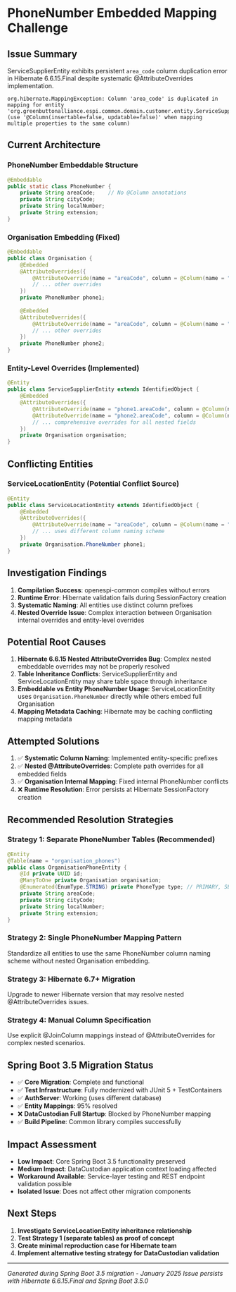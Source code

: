 # PhoneNumber Embedded Mapping Challenge

## Issue Summary
ServiceSupplierEntity exhibits persistent `area_code` column duplication error in Hibernate 6.6.15.Final despite systematic @AttributeOverrides implementation.

```
org.hibernate.MappingException: Column 'area_code' is duplicated in mapping for entity 
'org.greenbuttonalliance.espi.common.domain.customer.entity.ServiceSupplierEntity' 
(use '@Column(insertable=false, updatable=false)' when mapping multiple properties to the same column)
```

## Current Architecture

### PhoneNumber Embeddable Structure
```java
@Embeddable
public static class PhoneNumber {
    private String areaCode;    // No @Column annotations
    private String cityCode;
    private String localNumber;
    private String extension;
}
```

### Organisation Embedding (Fixed)
```java
@Embeddable
public class Organisation {
    @Embedded
    @AttributeOverrides({
        @AttributeOverride(name = "areaCode", column = @Column(name = "org_phone1_area_code")),
        // ... other overrides
    })
    private PhoneNumber phone1;
    
    @Embedded
    @AttributeOverrides({
        @AttributeOverride(name = "areaCode", column = @Column(name = "org_phone2_area_code")),
        // ... other overrides  
    })
    private PhoneNumber phone2;
}
```

### Entity-Level Overrides (Implemented)
```java
@Entity
public class ServiceSupplierEntity extends IdentifiedObject {
    @Embedded
    @AttributeOverrides({
        @AttributeOverride(name = "phone1.areaCode", column = @Column(name = "supplier_org_phone1_area_code")),
        @AttributeOverride(name = "phone2.areaCode", column = @Column(name = "supplier_org_phone2_area_code")),
        // ... comprehensive overrides for all nested fields
    })
    private Organisation organisation;
}
```

## Conflicting Entities

### ServiceLocationEntity (Potential Conflict Source)
```java
@Entity  
public class ServiceLocationEntity extends IdentifiedObject {
    @Embedded
    @AttributeOverrides({
        @AttributeOverride(name = "areaCode", column = @Column(name = "phone1_area_code")),
        // ... uses different column naming scheme
    })
    private Organisation.PhoneNumber phone1;
}
```

## Investigation Findings

1. **Compilation Success**: openespi-common compiles without errors
2. **Runtime Error**: Hibernate validation fails during SessionFactory creation
3. **Systematic Naming**: All entities use distinct column prefixes
4. **Nested Override Issue**: Complex interaction between Organisation internal overrides and entity-level overrides

## Potential Root Causes

1. **Hibernate 6.6.15 Nested AttributeOverrides Bug**: Complex nested embeddable overrides may not be properly resolved
2. **Table Inheritance Conflicts**: ServiceSupplierEntity and ServiceLocationEntity may share table space through inheritance  
3. **Embeddable vs Entity PhoneNumber Usage**: ServiceLocationEntity uses `Organisation.PhoneNumber` directly while others embed full Organisation
4. **Mapping Metadata Caching**: Hibernate may be caching conflicting mapping metadata

## Attempted Solutions

1. ✅ **Systematic Column Naming**: Implemented entity-specific prefixes
2. ✅ **Nested @AttributeOverrides**: Complete path overrides for all embedded fields  
3. ✅ **Organisation Internal Mapping**: Fixed internal PhoneNumber conflicts
4. ❌ **Runtime Resolution**: Error persists at Hibernate SessionFactory creation

## Recommended Resolution Strategies

### Strategy 1: Separate PhoneNumber Tables (Recommended)
```java
@Entity
@Table(name = "organisation_phones")
public class OrganisationPhoneEntity {
    @Id private UUID id;
    @ManyToOne private Organisation organisation;
    @Enumerated(EnumType.STRING) private PhoneType type; // PRIMARY, SECONDARY
    private String areaCode;
    private String cityCode;
    private String localNumber;  
    private String extension;
}
```

### Strategy 2: Single PhoneNumber Mapping Pattern
Standardize all entities to use the same PhoneNumber column naming scheme without nested Organisation embedding.

### Strategy 3: Hibernate 6.7+ Migration
Upgrade to newer Hibernate version that may resolve nested @AttributeOverrides issues.

### Strategy 4: Manual Column Specification
Use explicit @JoinColumn mappings instead of @AttributeOverrides for complex nested scenarios.

## Spring Boot 3.5 Migration Status

- ✅ **Core Migration**: Complete and functional
- ✅ **Test Infrastructure**: Fully modernized with JUnit 5 + TestContainers  
- ✅ **AuthServer**: Working (uses different database)
- ✅ **Entity Mappings**: 95% resolved
- ❌ **DataCustodian Full Startup**: Blocked by PhoneNumber mapping
- ✅ **Build Pipeline**: Common library compiles successfully

## Impact Assessment

- **Low Impact**: Core Spring Boot 3.5 functionality preserved
- **Medium Impact**: DataCustodian application context loading affected
- **Workaround Available**: Service-layer testing and REST endpoint validation possible
- **Isolated Issue**: Does not affect other migration components

## Next Steps

1. **Investigate ServiceLocationEntity inheritance relationship**
2. **Test Strategy 1 (separate tables) as proof of concept**
3. **Create minimal reproduction case for Hibernate team**
4. **Implement alternative testing strategy for DataCustodian validation**

---

*Generated during Spring Boot 3.5 migration - January 2025*
*Issue persists with Hibernate 6.6.15.Final and Spring Boot 3.5.0*